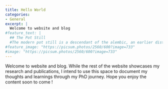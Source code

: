 ```yaml
---
title: Hello World
categories:
- General
excerpt: |
  Welcome to website and blog
#feature_text: |
  ## The Pot Still
  #The modern pot still is a descendant of the alembic, an earlier distillation device
#feature_image: "https://picsum.photos/2560/600?image=733"
#image: "https://picsum.photos/2560/600?image=733"
---
```


Welcome to website and blog. While the rest of the website showcases my research and publications, I intend to use this space to document my thoughts and learnings through my PhD journey. Hope you enjoy the content soon to come !
